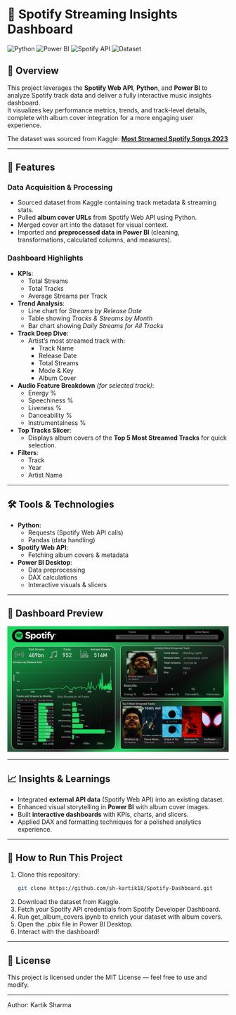 # 🎵 Spotify Streaming Insights Dashboard

![Python](https://img.shields.io/badge/Python-3.10%2B-blue) 
![Power BI](https://img.shields.io/badge/Power%20BI-Data%20Visualization-yellow) 
![Spotify API](https://img.shields.io/badge/Spotify%20Web%20API-Integrated-brightgreen) 
![Dataset](https://img.shields.io/badge/Dataset-Kaggle-blueviolet)

## 📌 Overview
This project leverages the **Spotify Web API**, **Python**, and **Power BI** to analyze Spotify track data and deliver a fully interactive music insights dashboard.  
It visualizes key performance metrics, trends, and track-level details, complete with album cover integration for a more engaging user experience.

The dataset was sourced from Kaggle: [**Most Streamed Spotify Songs 2023**](https://www.kaggle.com/datasets/nelgiriyewithana/top-spotify-songs-2023)

---

## 🚀 Features

### **Data Acquisition & Processing**
- Sourced dataset from Kaggle containing track metadata & streaming stats.
- Pulled **album cover URLs** from Spotify Web API using Python.
- Merged cover art into the dataset for visual context.
- Imported and **preprocessed data in Power BI** (cleaning, transformations, calculated columns, and measures).

### **Dashboard Highlights**
- **KPIs**:  
  - Total Streams  
  - Total Tracks  
  - Average Streams per Track  
- **Trend Analysis**:  
  - Line chart for *Streams by Release Date*  
  - Table showing *Tracks & Streams by Month*  
  - Bar chart showing *Daily Streams for All Tracks*
- **Track Deep Dive**:  
  - Artist’s most streamed track with:
    - Track Name  
    - Release Date  
    - Total Streams  
    - Mode & Key  
    - Album Cover  
- **Audio Feature Breakdown** *(for selected track)*:
  - Energy %  
  - Speechiness %  
  - Liveness %  
  - Danceability %  
  - Instrumentalness %  
- **Top Tracks Slicer**:  
  - Displays album covers of the **Top 5 Most Streamed Tracks** for quick selection.
- **Filters**:
  - Track  
  - Year  
  - Artist Name  

---

## 🛠️ Tools & Technologies
- **Python**:  
  - Requests (Spotify Web API calls)  
  - Pandas (data handling)
- **Spotify Web API**:  
  - Fetching album covers & metadata
- **Power BI Desktop**:  
  - Data preprocessing  
  - DAX calculations  
  - Interactive visuals & slicers

---

## 📸 Dashboard Preview
[![Dashboard Preview](SpotifyDB.png)](SpotifyDB.png)

---

## 📈 Insights & Learnings
- Integrated **external API data** (Spotify Web API) into an existing dataset.
- Enhanced visual storytelling in **Power BI** with album cover images.
- Built **interactive dashboards** with KPIs, charts, and slicers.
- Applied DAX and formatting techniques for a polished analytics experience.

---

## 🔑 How to Run This Project
1. Clone this repository:
   ```bash
   git clone https://github.com/sh-kartik18/Spotify-Dashboard.git
2. Download the dataset from Kaggle.
3. Fetch your Spotify API credentials from Spotify Developer Dashboard.
4. Run get_album_covers.ipynb to enrich your dataset with album covers.
5. Open the .pbix file in Power BI Desktop.
6. Interact with the dashboard!

---

## 📜 License
This project is licensed under the MIT License — feel free to use and modify.

---

Author: Kartik Sharma
